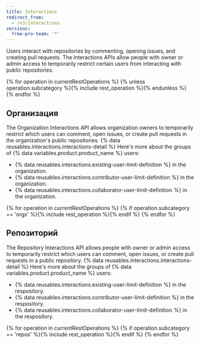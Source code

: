 ```yaml
---
title: Interactions
redirect_from:
  - /v3/interactions
versions:
  free-pro-team: '*'
---
```


Users interact with repositories by commenting, opening issues, and creating pull requests. The Interactions APIs allow people with owner or admin access to temporarily restrict certain users from interacting with public repositories.

{% for operation in currentRestOperations %}
  {% unless operation.subcategory %}{% include rest_operation %}{% endunless %}
{% endfor %}

## Организация

The Organization Interactions API allows organization owners to temporarily restrict which users can comment, open issues, or create pull requests in the organization's public repositories. {% data reusables.interactions.interactions-detail %} Here's more about the groups of {% data variables.product.product_name %} users:

* {% data reusables.interactions.existing-user-limit-definition %} in the organization.
* {% data reusables.interactions.contributor-user-limit-definition %} in the organization.
* {% data reusables.interactions.collaborator-user-limit-definition %} in the organization.

{% for operation in currentRestOperations %}
  {% if operation.subcategory == 'orgs' %}{% include rest_operation %}{% endif %}
{% endfor %}

## Репозиторий

The Repository Interactions API allows people with owner or admin access to temporarily restrict which users can comment, open issues, or create pull requests in a public repository. {% data reusables.interactions.interactions-detail %} Here's more about the groups of {% data variables.product.product_name %} users:

* {% data reusables.interactions.existing-user-limit-definition %} in the respository.
* {% data reusables.interactions.contributor-user-limit-definition %} in the respository.
* {% data reusables.interactions.collaborator-user-limit-definition %} in the respository.

{% for operation in currentRestOperations %}
  {% if operation.subcategory == 'repos' %}{% include rest_operation %}{% endif %}
{% endfor %}
